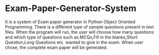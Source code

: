 # Exam-Paper-Generator-System
It is a system of Exam paper generator in Python Object Oriented Programming. There is a different type of sample questions present in text files. When the 
program will run, the user will choose how many questions and which type of questions such as MCQs,Fill in the blanks,Short Question,Long Questions etc. wanted to
give in the exam. When user chose, the complete exam paper will be generated.
